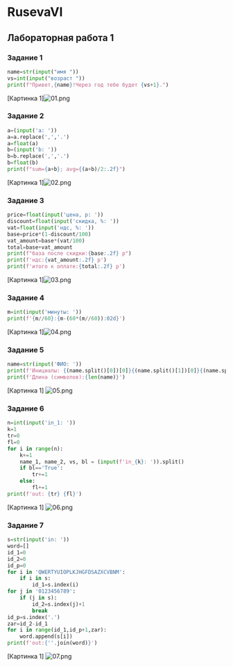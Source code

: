 # RusevaVI
## Лабораторная работа 1
### Задание 1
```python
name=str(input("имя "))
vs=int(input("возраст "))
print(f"Привет,{name}!Через год тебе будет {vs+1}.")
```
[Картинка 1]![01.png](images/01.png)

### Задание 2
```python
a=(input('a: '))
a=a.replace(',','.')
a=float(a)
b=(input('b: '))
b=b.replace(',','.')
b=float(b)
print(f"sum={a+b}; avg={(a+b)/2:.2f}")
```
[Картинка 1]![02.png](images/02.png)

### Задание 3
```python
price=float(input('цена, p: '))
discount=float(input('скидка, %: '))
vat=float(input('ндс, %: '))
base=price*(1-discount/100)
vat_amount=base*(vat/100)
total=base+vat_amount
print(f"база после скидки:{base:.2f} p")
print(f'ндс:{vat_amount:.2f} p')
print(f'итого к оплате:{total:.2f} p')
```
[Картинка 1]![03.png](images/03.png)

### Задание 4
```python
m=int(input('минуты: '))
print(f'{m//60}:{m-(60*(m//60)):02d}')
```
[Картинка 1]![04.png](images/04.png)

### Задание 5
```python
name=str(input('ФИО: '))
print(f'Инициалы: {(name.split()[0])[0]}{(name.split()[1])[0]}{(name.split()[2])[0]}')
print(f'Длина (символов):{len(name)}')
```
[Картинка 1] ![05.png](images/05.png)

### Задание 6
```python
n=int(input('in_1: '))
k=1
tr=0
fl=0
for i in range(n):
    k+=1
    name_1, name_2, vs, bl = (input(f'in_{k}: ')).split()
    if bl=='True':
        tr+=1
    else:
        fl+=1
print(f'out: {tr} {fl}')
```
[Картинка 1] ![06.png](images/06.png)

### Задание 7
```python
s=str(input('in: '))
word=[]
id_1=0
id_2=0
id_p=0
for i in 'QWERTYUIOPLKJHGFDSAZXCVBNM':
    if i in s:
        id_1=s.index(i)
for j in '0123456789':
    if (j in s):
        id_2=s.index(j)+1
        break
id_p=s.index('.')
zar=id_2-id_1
for i in range(id_1,id_p+1,zar):
    word.append(s[i])
print(f'out:{''.join(word)}')
```
[Картинка 1] ![07.png](images/07.png)
